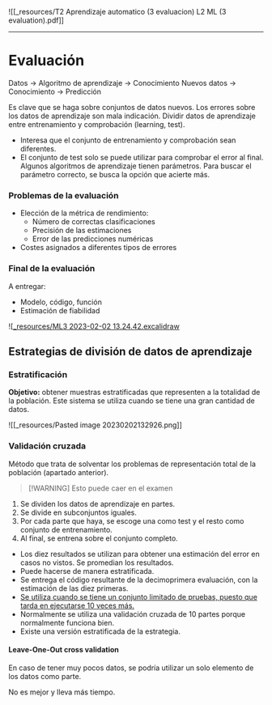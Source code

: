 ![[_resources/T2 Aprendizaje automatico (3 evaluacion) L2 ML (3 evaluation).pdf]]

---

# Evaluación
Datos → Algoritmo de aprendizaje → Conocimiento
Nuevos datos → Conocimiento → Predicción

Es clave que se haga sobre conjuntos de datos nuevos.
Los errores sobre los datos de aprendizaje son mala indicación.
Dividir datos de aprendizaje entre entrenamiento y comprobación (learning, test).
- Interesa que el conjunto de entrenamiento y comprobación sean diferentes.
- El conjunto de test solo se puede utilizar para comprobar el error al final.
Algunos algoritmos de aprendizaje tienen parámetros. Para buscar el parámetro correcto, se busca la opción que acierte más.

### Problemas de la evaluación
- Elección de la métrica de rendimiento:
	- Número de correctas clasificaciones
	- Precisión de las estimaciones
	- Error de las predicciones numéricas
- Costes asignados a diferentes tipos de errores

### Final de la evaluación
A entregar:
- Modelo, código, función
- Estimación de fiabilidad

![[_resources/ML3 2023-02-02 13.24.42.excalidraw](_resources/ML3%202023-02-02%2013.24.42.excalidraw.md)

## Estrategias de división de datos de aprendizaje
### Estratificación
**Objetivo:** obtener muestras estratificadas que representen a la totalidad de la población.
Este sistema se utiliza cuando se tiene una gran cantidad de datos.

![[_resources/Pasted image 20230202132926.png]]

### Validación cruzada
Método que trata de solventar los problemas de representación total de la población (apartado anterior).
>[!WARNING] Esto puede caer en el examen

1. Se dividen los datos de aprendizaje en partes.
2. Se divide en subconjuntos iguales.
3. Por cada parte que haya, se escoge una como test y el resto como conjunto de entrenamiento.
4. Al final, se entrena sobre el conjunto completo.

- Los diez resultados se utilizan para obtener una estimación del error en casos no vistos. Se promedian los resultados.
- Puede hacerse de manera estratificada.
- Se entrega el código resultante de la decimoprimera evaluación, con la estimación de las diez primeras.
- <u>Se utiliza cuando se tiene un conjunto limitado de pruebas, puesto que tarda en ejecutarse 10 veces más.</u>
- Normalmente se utiliza una validación cruzada de 10 partes porque normalmente funciona bien.
- Existe una versión estratificada de la estrategia.

#### Leave-One-Out cross validation
En caso de tener muy pocos datos, se podría utilizar un solo elemento de los datos como parte.

No es mejor y lleva más tiempo.
